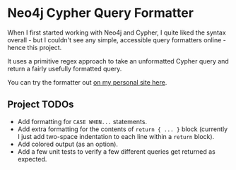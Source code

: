 # Neo4j Cypher Query Formatter

When I first started working with Neo4j and Cypher, I quite liked the syntax overall - but I couldn't see any simple, accessible query formatters online - hence this project.

It uses a primitive regex approach to take an unformatted Cypher query and return a fairly usefully formatted query.

You can try the formatter out [on my personal site here](https://www.tristanperry.com/cypher-query-formatter).

## Project TODOs

* Add formatting for `CASE WHEN...` statements.
* Add extra formatting for the contents of `return { ... }` block (currently I just add two-space indentation to each line within a `return` block).
* Add colored output (as an option).
* Add a few unit tests to verify a few different queries get returned as expected.
